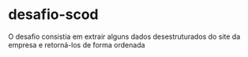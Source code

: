 # desafio-scod

O desafio consistia em extrair alguns dados desestruturados do site da empresa e retorná-los de forma ordenada
